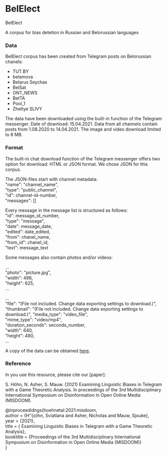# BelElect
BelElect

A corpus for bias detetion in Russian and Belorussian languages

### Data

BelElect corpus has been created from Telegram posts on Belorussian chanels:

- TUT.BY
- belamova
- Belarus Seychas
- BelSat
- ONT_NEWS
- BetTA
- Pool_1
- Zheltye SLIVY

The data have been downloaded using the built-in function of the Telegram messenger. Date of download: 15.04.2021. Data from all channels contain posts from 1.08.2020 to 14.04.2021. The image and video download limited to 8 MB.

### Format

The built-in chat download function of the Telegram messenger offers two option for download: HTML or JSON format. We chose JSON for this corpus.

The JSON-files start with channel metadata:  
"name": "channel_name",  
"type": "public_channel",  
"id": channel-id-number,  
"messages": []  

Every message in the message list is structured as follows:  
"id": message_id_number,  
"type": "message",  
"date": message_date,  
"edited": date_edited,  
"from": chanel_name,  
"from_id": chanel_id,  
"text": message_text  

Some messages also contain photos and/or videos:

...  
"photo": "picture.jpg",  
"width": 496,  
"height": 625,  
...  

...  
"file": "(File not included. Change data exporting settings to download.)",  
"thumbnail": "(File not included. Change data exporting settings to download.)", "media_type": "video_file",  
"mime_type": "video/mp4",  
"duration_seconds": seconds_number,  
"width": 640,  
"height": 480,  
...  

A copy of the data can be obtained [here](https://drive.google.com/file/d/1f-I4nQpA5w4jy7NabRxAOKDDc-GNnVnB/view?usp=sharing).

### Reference

In you use this resource, please cite our [paper]:

S. Höhn, N. Asher, S. Mauw. (2021) Examining Linguistic Biases in Telegram with a Game Theoretic Analysis. In proceedings of the 3rd Multidisciplinary International Symposium on Disinformation in Open Online Media (MISDOOM).

@inproceedidngs{hoehnetal:2021:misdoom,   
author = {H"{o}hn, Sviatlana and Asher, Nicholas and Mauw, Sjouke},  
year = {2021},  
title = { Examining Linguistic Biases in Telegram with a Game Theoretic Analysis},  
booktitle = {Proceedings of the 3rd Multidisciplinary International Symposium on Disinformation in Open Online Media (MISDOOM)}  
}
